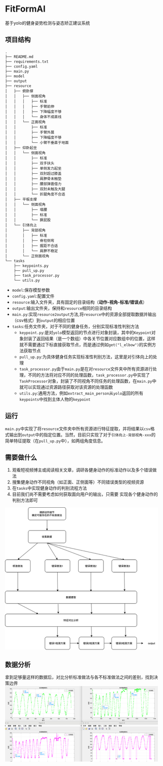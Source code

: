 # FitFormAI
基于yolo的健身姿势检测与姿态矫正建议系统

## 项目结构

```
.
├── README.md  
├── requirements.txt  
├── config.yaml  
├── main.py   
├── model  
├── output  
├── resource
│   ├── 俯卧撑
│   │   ├── 侧面视角
│   │   │   ├── 标准
│   │   │   ├── 手臂前伸
│   │   │   ├── 下降幅度不够
│   │   │   └── 身体不成直线
│   │   └── 正面视角
│   │       ├── 标准
│   │       ├── 手臂外展
│   │       ├── 下降幅度不够
│   │       └── 小臂不垂直于地面
│   ├── 仰卧起坐
│   │   └── 侧面视角
│   │       ├── 标准
│   │       ├── 双手扶头
│   │       ├── 单侧发力起坐
│   │       ├── 双肘超过膝盖
│   │       ├── 肩胛骨未触垫
│   │       ├── 腰部弹震借力
│   │       ├── 双肘未触及大腿
│   │       └── 折腿角度不合适
│   ├── 平板支撑
│   │   └── 侧面视角
│   │       ├── 塌腰
│   │       ├── 标准
│   │       └── 撅屁股
│   └── 引体向上
│       ├── 背部视角
│       │   ├── 标准
│       │   ├── 脊柱侧弯
│       │   ├── 握距不合适
│       │   └── 肩胛不稳定
│       └── 正侧面视角
└── tasks  
    ├── keypoints.py  
    ├── pull_up.py  
    ├── task_processor.py  
    └── utils.py   
```

* `model`:保存模型参数
* `config.yaml`:配置文件
* `resource`:输入文件夹，具有固定的目录结构（**动作-视角-标准/错误点**）
* `output`:输出文件夹，保持和`resource`相同的目录结构
* `main.py`:实现`resource2output`方法,将`resource`中的资源全部提取数据并输出（csv格式）到`output`的相应位置
* `tasks`:任务文件夹，对于不同的健身任务，分别实现标准性判别方法
    * `keypoint.py`:是对`yolo`模型返回的节点进行对象封装，其中的`Keypoint`对象封装了返回结果（是一个数组）中各关节位置对应数组中的位置，这样就不需要通过下标直接获取节点，而是通过例如`get("l_elbow")`的实例方法获取节点
    * `pull_up.py`:为具体健身任务实现标准性判别方法，这里是对引体向上的处理
    * `task_processor.py`由于`main.py`是在对`resource`文件夹中所有资源进行处理，不同的方法将对应不同的处理函数，`task_processor.py`中实现了`TaskProcessor`对象，封装了不同视角不同任务的处理函数，在`main.py`中就可以实现通过资源路径获取对该资源的处理函数
    * `utils.py`:通用方法，例如`extract_main_person`从`yolo`返回的所有`keypoints`中找到主体人物的`keypoint`

## 运行
`main.py`中实现了将`resource`文件夹中所有资源进行特征提取，并将结果以`csv`格式输出到`output`中的指定位置。当然，目前只实现了对于`引体向上-背部视角-xxx`的简单特征提取（在`pull_up.py`中），如两组角度信息。

## 需要做什么
1. 观看短视频博主或阅读相关文章，调研各健身动作的标准动作以及多个错误做法
2. 搜集健身动作不同视角（如正面、正侧面等）不同错误类型的视频资源
3. 在`tasks`中实现健身动作的判别流程方法
4. 目前我们尚不需要考虑如何获取面向用户的输出，只需要
实现各个健身动作的判别方法即可

![算法流程](/assets/算法流程.png)

## 数据分析
拿到足够量这样的数据后，对比分析标准做法与各不标准做法之间的差别，找到决策边界
![绘图示例](/assets/引体向上-背部视角-绘图.png)